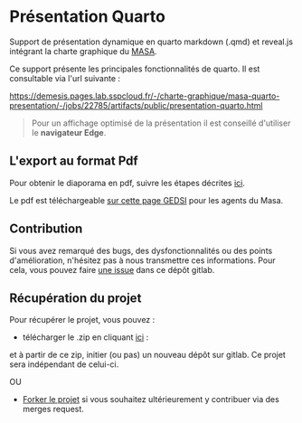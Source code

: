 # Présentation Quarto

Support de présentation dynamique en quarto markdown (.qmd) et reveal.js intégrant la charte graphique du [MASA](https://agriculture.gouv.fr/).

Ce support présente les principales fonctionnalités de quarto. Il est consultable via l'url suivante :

<https://demesis.pages.lab.sspcloud.fr/-/charte-graphique/masa-quarto-presentation/-/jobs/22785/artifacts/public/presentation-quarto.html>

> Pour un affichage optimisé de la présentation il est conseillé d'utiliser le **navigateur Edge**.

## L'export au format Pdf

Pour obtenir le diaporama en pdf, suivre les étapes décrites [ici](https://demesis.pages.lab.sspcloud.fr/-/charte-graphique/masa-quarto-presentation/-/jobs/22785/artifacts/public/presentation-quarto.html#/pdf-mode-op%C3%A9ratoire).

Le pdf est téléchargeable [sur cette page GEDSI](https://ged.national.agri/gedsi/nxfile/default/e7810422-3dde-4f57-bb1e-ab751bfbd914/blobholder:0/Masa-quarto-presentation.pdf) pour les agents du Masa.

## Contribution

Si vous avez remarqué des bugs, des dysfonctionnalités ou des points d'amélioration, n'hésitez pas à nous transmettre ces informations. Pour cela, vous pouvez faire [une issue](https://forge.agriculture.rie.gouv.fr/gitlab/ssp/bmis/charte-graphique/masa-quarto-presentation/-/issues) dans ce dépôt gitlab.

## Récupération du projet

Pour récupérer le projet, vous pouvez :

- télécharger le .zip en cliquant [ici](https://forge.agriculture.rie.gouv.fr/gitlab/ssp/bmis/charte-graphique/masa-quarto-presentation/-/archive/master/masa-quarto-presentation-master.zip) : 

et à partir de ce zip, initier (ou pas) un nouveau dépôt sur gitlab. Ce projet sera indépendant de celui-ci.

OU

- [Forker le projet](https://forge.agriculture.rie.gouv.fr/gitlab/ssp/bmis/charte-graphique/masa-quarto-presentation/-/forks/new) si vous souhaitez ultérieurement y contribuer via des merges request. 
